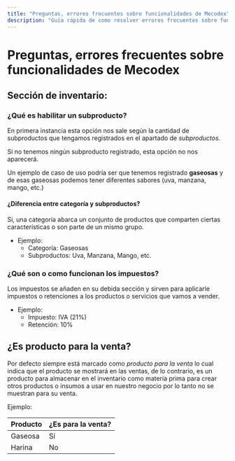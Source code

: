 ```yaml
---
title: "Preguntas, errores frecuentes sobre funcionalidades de Mecodex"
description: "Guía rápida de como resolver errores frecuentes sobre funcionalidades de Mecodex."
---
```


# Preguntas, errores frecuentes sobre funcionalidades de Mecodex

## Sección de inventario:

### ¿Qué es habilitar un subproducto?

En primera instancia esta opción nos sale según la cantidad de subproductos que tengamos registrados en el apartado de *subproductos*.

Si no tenemos ningún subproducto registrado, esta opción no nos aparecerá.

Un ejemplo de caso de uso podría ser que tenemos registrado **gaseosas** y de esas gaseosas podemos tener diferentes sabores (uva, manzana, mango, etc.)

#### ¿Diferencia entre categoría y subproductos?

Si, una categoría abarca un conjunto de productos que comparten ciertas características o son parte de un mismo grupo.

- Ejemplo: 
  - Categoría: Gaseosas
  - Subproductos: Uva, Manzana, Mango, etc.

### ¿Qué son o como funcionan los impuestos?

Los impuestos se añaden en su debida sección y sirven para aplicarle impuestos o retenciones a los productos o servicios que vamos a vender.

- Ejemplo:
  - Impuesto: IVA (21%)
  - Retención: 10%

## ¿Es producto para la venta?

Por defecto siempre está marcado como *producto para la venta* lo cual indica que el producto se mostrará en las ventas, de lo contrario, es un producto para almacenar en el inventario como materia prima para crear otros productos o insumos a usar en nuestro negocio por lo tanto no se muestran para su venta.

Ejemplo:

| Producto | ¿Es para la venta? |
|------|-------------|
| Gaseosa | Sí |
| Harina | No |
